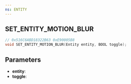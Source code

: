 ```yaml
---
ns: ENTITY
---
```

## SET_ENTITY_MOTION_BLUR

```c
// 0x516C6ABD18322B63 0xE90005B8
void SET_ENTITY_MOTION_BLUR(Entity entity, BOOL toggle);
```

## Parameters
* **entity**:
* **toggle**:
